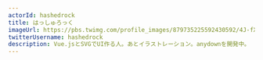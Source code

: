 ```yaml
---
actorId: hashedrock
title: はっしゅろっく
imageUrl: https://pbs.twimg.com/profile_images/879735225592430592/4J-fXEZ3_400x400.jpg
twitterUsername: hashedrock
description: Vue.jsとSVGでUI作る人。あとイラストレーション。anydownを開発中。
---
```

